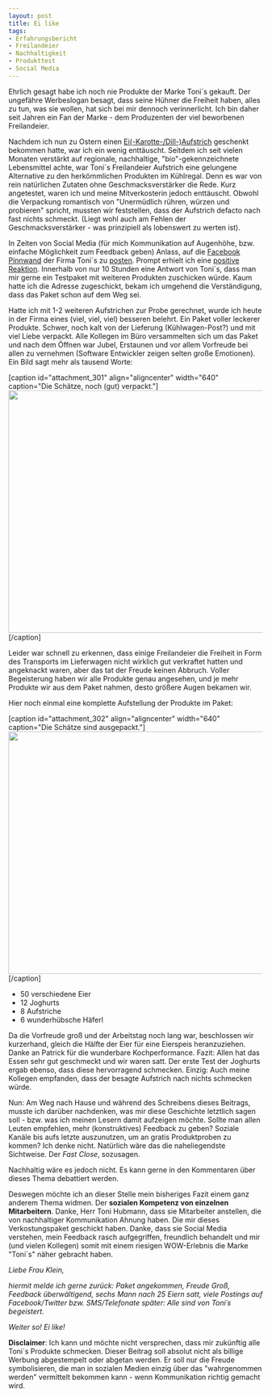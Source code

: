```yaml
---
layout: post
title: Ei like
tags:
- Erfahrungsbericht
- Freilandeier
- Nachhaltigkeit
- Produkttest
- Social Media
---
```

Ehrlich gesagt habe ich noch nie Produkte der Marke Toni´s gekauft. Der ungefähre Werbeslogan besagt, dass seine Hühner die Freiheit haben, alles zu tun, was sie wollen, hat sich bei mir dennoch verinnerlicht. Ich bin daher seit Jahren ein Fan der Marke - dem Produzenten der viel beworbenen Freilandeier.

Nachdem ich nun zu Ostern einen <a href="http://www.tonis.at/de/produkte/uebersicht/tonis-eiaufstrich.html">Ei(-Karotte-/Dill-)Aufstrich</a> geschenkt bekommen hatte, war ich ein wenig enttäuscht. Seitdem ich seit vielen Monaten verstärkt auf regionale, nachhaltige, "bio"-gekennzeichnete Lebensmittel achte, war Toni´s Freilandeier Aufstrich eine gelungene Alternative zu den herkömmlichen Produkten im Kühlregal. Denn es war von rein natürlichen Zutaten ohne Geschmacksverstärker die Rede. Kurz angetestet, waren ich und meine Mitverkosterin jedoch enttäuscht. Obwohl die Verpackung romantisch von "Unermüdlich rühren, würzen und probieren" spricht, mussten wir feststellen, dass der Aufstrich defacto nach fast nichts schmeckt. (Liegt wohl auch am Fehlen der Geschmacksverstärker - was prinzipiell als lobenswert zu werten ist).

In Zeiten von Social Media (für mich Kommunikation auf Augenhöhe, bzw. einfache Möglichkeit zum Feedback geben) Anlass, auf die <a href="https://www.facebook.com/tonis.freiheit">Facebook Pinnwand</a> der Firma Toni´s zu <a href="https://www.facebook.com/tonis.freiheit/posts/286561121421227">posten</a>. Prompt erhielt ich eine <a href="https://www.facebook.com/tonis.freiheit/posts/286561121421227?comment_id=2032972">positive Reaktion</a>. Innerhalb von nur 10 Stunden eine Antwort von Toni´s, dass man mir gerne ein Testpaket mit weiteren Produkten zuschicken würde. Kaum hatte ich die Adresse zugeschickt, bekam ich umgehend die Verständigung, dass das Paket schon auf dem Weg sei.

Hatte ich mit 1-2 weiteren Aufstrichen zur Probe gerechnet, wurde ich heute in der Firma eines (viel, viel, viel) besseren belehrt. Ein Paket voller leckerer Produkte. Schwer, noch kalt von der Lieferung (Kühlwagen-Post?) und mit viel Liebe verpackt. Alle Kollegen im Büro versammelten sich um das Paket und nach dem Öffnen war Jubel, Erstaunen und vor allem Vorfreude bei allen zu vernehmen (Software Entwickler zeigen selten große Emotionen). Ein Bild sagt mehr als tausend Worte:

[caption id="attachment_301" align="aligncenter" width="640" caption="Die Schätze, noch (gut) verpackt."]<img class=" wp-image-301" src="http://johannes.nagl.name/wp-content/uploads/2012/04/2012-04-12-13.11.36-640x480.jpg" alt="" width="640" height="480" />[/caption]

Leider war schnell zu erkennen, dass einige Freilandeier die Freiheit in Form des Transports im Lieferwagen nicht wirklich gut verkraftet hatten und angeknackt waren, aber das tat der Freude keinen Abbruch. Voller Begeisterung haben wir alle Produkte genau angesehen, und je mehr Produkte wir aus dem Paket nahmen, desto größere Augen bekamen wir.

Hier noch einmal eine komplette Aufstellung der Produkte im Paket:

[caption id="attachment_302" align="aligncenter" width="640" caption="Die Schätze sind ausgepackt."]<img class="size-medium wp-image-302" title="2012-04-12-13.17.52" src="http://johannes.nagl.name/wp-content/uploads/2012/04/2012-04-12-13.17.52-640x480.jpg" alt="" width="640" height="480" />[/caption]
<ul>
	<li>50 verschiedene Eier</li>
	<li>12 Joghurts</li>
	<li>8 Aufstriche</li>
	<li>6 wunderhübsche Häferl</li>
</ul>
Da die Vorfreude groß und der Arbeitstag noch lang war, beschlossen wir kurzerhand, gleich die Hälfte der Eier für eine Eierspeis heranzuziehen. Danke an Patrick für die wunderbare Kochperformance. Fazit: Allen hat das Essen sehr gut geschmeckt und wir waren satt. Der erste Test der Joghurts ergab ebenso, dass diese hervorragend schmecken. Einzig: Auch meine Kollegen empfanden, dass der besagte Aufstrich nach nichts schmecken würde.

Nun: Am Weg nach Hause und während des Schreibens dieses Beitrags, musste ich darüber nachdenken, was mir diese Geschichte letztlich sagen soll - bzw. was ich meinen Lesern damit aufzeigen möchte. Sollte man allen Leuten empfehlen, mehr (konstruktives) Feedback zu geben? Soziale Kanäle bis aufs letzte auszunutzen, um an gratis Produktproben zu kommen? Ich denke nicht. Natürlich wäre das die naheliegendste Sichtweise. Der <em>Fast Close</em>, sozusagen.

Nachhaltig wäre es jedoch nicht. Es kann gerne in den Kommentaren über dieses Thema debattiert werden.

Deswegen möchte ich an dieser Stelle mein bisheriges Fazit einem ganz anderem Thema widmen. Der <strong>sozialen Kompetenz von einzelnen Mitarbeitern</strong>. Danke, Herr Toni Hubmann, dass sie Mitarbeiter anstellen, die von nachhaltiger Kommunikation Ahnung haben. Die mir dieses Verkostungspaket geschickt haben. Danke, dass sie Social Media verstehen, mein Feedback rasch aufgegriffen, freundlich behandelt und mir (und vielen Kollegen) somit mit einem riesigen WOW-Erlebnis die Marke "Toni´s" näher gebracht haben.

<em>Liebe Frau Klein,</em>

<em>hiermit melde ich gerne zurück: Paket angekommen, Freude Groß, Feedback überwältigend, sechs Mann nach 25 Eiern satt, viele Postings auf Facebook/Twitter bzw. SMS/Telefonate später: Alle sind von Toni´s begeistert.</em>

<em>Weiter so! Ei like! </em>

<strong>Disclaimer</strong>: Ich kann und möchte nicht versprechen, dass mir zukünftig alle Toni´s Produkte schmecken. Dieser Beitrag soll absolut nicht als billige Werbung abgestempelt oder abgetan werden. Er soll nur die Freude symbolisieren, die man in sozialen Medien einzig über das "wahrgenommen werden" vermittelt bekommen kann - wenn Kommunikation richtig gemacht wird.
